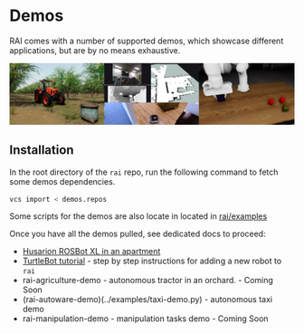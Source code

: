 # Demos

RAI comes with a number of supported demos, which showcase different applications, but are by no means exhaustive.

![demos.png](imgs/demos.png)

## Installation

In the root directory of the `rai` repo, run the following command to fetch some demos dependencies.

```bash
vcs import < demos.repos
```

Some scripts for the demos are also locate in located in [rai/examples](../examples)

Once you have all the demos pulled, see dedicated docs to proceed:

- [Husarion ROSBot XL in an apartment](demos/rosbot_xl.md)
- [TurtleBot tutorial](demos/turtlebot.md) - step by step instructions for adding a new robot to `rai`
- rai-agriculture-demo - autonomous tractor in an orchard. - Coming Soon
- (rai-autoware-demo)(../examples/taxi-demo.py) - autonomous taxi demo
- rai-manipulation-demo - manipulation tasks demo - Coming Soon
